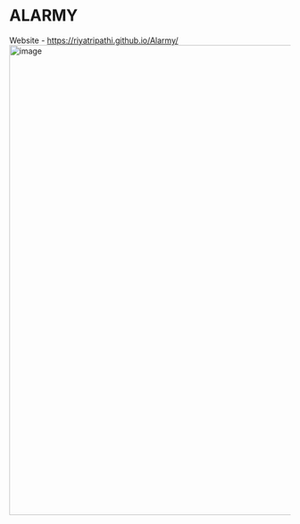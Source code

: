 # ALARMY
Website - https://riyatripathi.github.io/Alarmy/
<img width="841" alt="image" src="https://user-images.githubusercontent.com/86204416/178139318-fbd346ce-f1e3-4315-b8b8-3349f4eed4b1.png">
